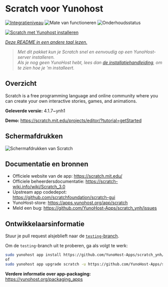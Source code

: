 <!--
NB: Deze README is automatisch gegenereerd door <https://github.com/YunoHost/apps/tree/master/tools/readme_generator>
Hij mag NIET handmatig aangepast worden.
-->

# Scratch voor Yunohost

[![Integratieniveau](https://apps.yunohost.org/badge/integration/scratch)](https://ci-apps.yunohost.org/ci/apps/scratch/)
![Mate van functioneren](https://apps.yunohost.org/badge/state/scratch)
![Onderhoudsstatus](https://apps.yunohost.org/badge/maintained/scratch)

[![Scratch met Yunohost installeren](https://install-app.yunohost.org/install-with-yunohost.svg)](https://install-app.yunohost.org/?app=scratch)

*[Deze README in een andere taal lezen.](./ALL_README.md)*

> *Met dit pakket kun je Scratch snel en eenvoudig op een YunoHost-server installeren.*  
> *Als je nog geen YunoHost hebt, lees dan [de installatiehandleiding](https://yunohost.org/install), om te zien hoe je 'm installeert.*

## Overzicht

Scratch is a free programming language and online community where you can create your own interactive stories, games, and animations.

**Geleverde versie:** 4.1.7~ynh1

**Demo:** <https://scratch.mit.edu/projects/editor/?tutorial=getStarted>

## Schermafdrukken

![Schermafdrukken van Scratch](./doc/screenshots/800px-Scratch_3.0_Éditeur.png)

## Documentatie en bronnen

- Officiele website van de app: <https://scratch.mit.edu/>
- Officiele beheerdersdocumentatie: <https://scratch-wiki.info/wiki/Scratch_3.0>
- Upstream app codedepot: <https://github.com/scratchfoundation/scratch-gui>
- YunoHost-store: <https://apps.yunohost.org/app/scratch>
- Meld een bug: <https://github.com/YunoHost-Apps/scratch_ynh/issues>

## Ontwikkelaarsinformatie

Stuur je pull request alsjeblieft naar de [`testing`-branch](https://github.com/YunoHost-Apps/scratch_ynh/tree/testing).

Om de `testing`-branch uit te proberen, ga als volgt te werk:

```bash
sudo yunohost app install https://github.com/YunoHost-Apps/scratch_ynh/tree/testing --debug
of
sudo yunohost app upgrade scratch -u https://github.com/YunoHost-Apps/scratch_ynh/tree/testing --debug
```

**Verdere informatie over app-packaging:** <https://yunohost.org/packaging_apps>
